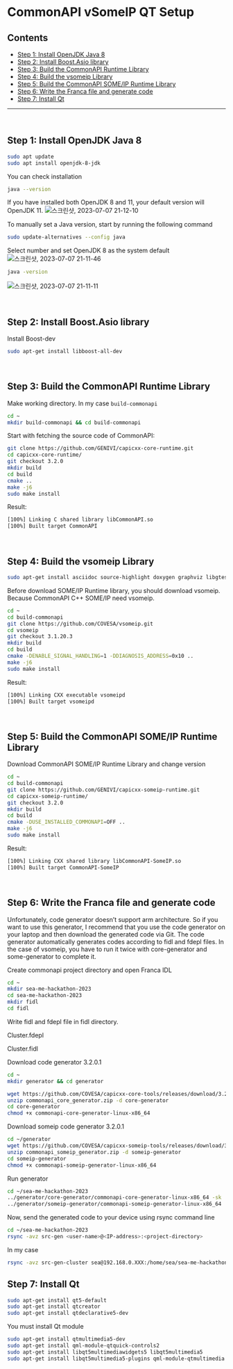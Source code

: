 # CommonAPI vSomeIP QT Setup 

## Contents
- [Step 1: Install OpenJDK Java 8](#step-1-install-openjdk-java-8)
- [Step 2: Install Boost.Asio library](#step-2-install-boostasio-library)
- [Step 3: Build the CommonAPI Runtime Library](#step-3-build-the-commonapi-runtime-library)
- [Step 4: Build the vsomeip Library](#step-4-build-the-vsomeip-library)
- [Step 5: Build the CommonAPI SOME/IP Runtime Library](#step-5-build-the-commonapi-someip-runtime-library)
- [Step 6: Write the Franca file and generate code](#step-6-Write-the-Franca-file-and-generate-code)
- [Step 7: Install Qt](#step-7-install-qt)
---
<br/>

## Step 1: Install OpenJDK Java 8
```bash
sudo apt update
sudo apt install openjdk-8-jdk
```

You can check installation

```bash
java --version
```

If you have installed both OpenJDK 8 and 11, your default version will OpenJDK 11.
![스크린샷, 2023-07-07 21-12-10](https://github.com/AveesLab/sea-me-hackathon-2023/assets/96398568/82db3734-5118-43cd-a31d-73ef9796c786)

To manually set a Java version, start by running the following command

```bash
sudo update-alternatives --config java
```

Select number and set OpenJDK 8 as the system default
![스크린샷, 2023-07-07 21-11-46](https://github.com/AveesLab/sea-me-hackathon-2023/assets/96398568/17fe2b05-43fd-4877-a5dc-8143cdaac17d)
```bash
java -version
```
![스크린샷, 2023-07-07 21-11-11](https://github.com/AveesLab/sea-me-hackathon-2023/assets/96398568/ddce9df6-0907-4aa8-bb33-914214bebbba)


<br/>

## Step 2: Install Boost.Asio library
Install Boost-dev
```bash
sudo apt-get install libboost-all-dev
```

<br/>

## Step 3: Build the CommonAPI Runtime Library

Make working directory. In my case `build-commonapi`

```bash
cd ~
mkdir build-commonapi && cd build-commonapi
```

Start with fetching the source code of CommonAPI:

```bash
git clone https://github.com/GENIVI/capicxx-core-runtime.git
cd capicxx-core-runtime/
git checkout 3.2.0
mkdir build
cd build
cmake ..
make -j6
sudo make install
```

Result:

```bash
[100%] Linking C shared library libCommonAPI.so
[100%] Built target CommonAPI
```

<br/>

## Step 4: Build the vsomeip Library


```bash
sudo apt-get install asciidoc source-highlight doxygen graphviz libgtest-dev
```
Before download SOME/IP Runtime library, you should download vsomeip. Because CommonAPI C++ SOME/IP need vsomeip.

```bash
cd ~
cd build-commonapi
git clone https://github.com/COVESA/vsomeip.git
cd vsomeip
git checkout 3.1.20.3
mkdir build
cd build
cmake -DENABLE_SIGNAL_HANDLING=1 -DDIAGNOSIS_ADDRESS=0x10 ..
make -j6
sudo make install
```


Result:

```bash
[100%] Linking CXX executable vsomeipd
[100%] Built target vsomeipd
```

<br/>

## Step 5: Build the CommonAPI SOME/IP Runtime Library

Download CommonAPI SOME/IP Runtime Library and change version

```bash
cd ~
cd build-commonapi
git clone https://github.com/GENIVI/capicxx-someip-runtime.git
cd capicxx-someip-runtime/
git checkout 3.2.0
mkdir build
cd build
cmake -DUSE_INSTALLED_COMMONAPI=OFF ..
make -j6
sudo make install
```

Result:

```bash
[100%] Linking CXX shared library libCommonAPI-SomeIP.so
[100%] Built target CommonAPI-SomeIP
```

<br/>

## Step 6: Write the Franca file and generate code

Unfortunately, code generator doesn’t support arm architecture. So if you want to use this generator, I recommend that you use the code generator on your laptop and then download the generated code via Git. The code generator automatically generates codes according to fidl and fdepl files. In the case of vsomeip, you have to run it twice with core-generator and some-generator to complete it.

Create commonapi project directory and open Franca IDL
```bash
cd ~
mkdir sea-me-hackathon-2023
cd sea-me-hackathon-2023
mkdir fidl
cd fidl
```
Write fidl and fdepl file in fidl directory.

Cluster.fdepl

Cluster.fidl

Download code generator 3.2.0.1
```bash
cd ~
mkdir generator && cd generator
```
```bash
wget https://github.com/COVESA/capicxx-core-tools/releases/download/3.2.0.1/commonapi_core_generator.zip
unzip commonapi_core_generator.zip -d core-generator
cd core-generator
chmod +x commonapi-core-generator-linux-x86_64
```
Download someip code generator 3.2.0.1
```bash
cd ~/generator
wget https://github.com/COVESA/capicxx-someip-tools/releases/download/3.2.0.1/commonapi_someip_generator.zip
unzip commonapi_someip_generator.zip -d someip-generator
cd someip-generator
chmod +x commonapi-someip-generator-linux-x86_64
```
Run generator
```bash
cd ~/sea-me-hackathon-2023
../generator/core-generator/commonapi-core-generator-linux-x86_64 -sk ./fidl/Cluster.fidl -d ./src-gen-cluster
../generator/someip-generator/commonapi-someip-generator-linux-x86_64 ./fidl/Cluster.fdepl -d ./src-gen-cluster
```
Now, send the generated code to your device using rsync command line
```bash
cd ~/sea-me-hackathon-2023
rsync -avz src-gen <user-name>@<IP-address>:<project-directory>
```
In my case
```bash
rsync -avz src-gen-cluster sea@192.168.0.XXX:/home/sea/sea-me-hackathon-2023
```

## Step 7: Install Qt


```bash
sudo apt-get install qt5-default
sudo apt-get install qtcreator
sudo apt-get install qtdeclarative5-dev
```

You must install Qt module
```bash
sudo apt-get install qtmultimedia5-dev
sudo apt-get install qml-module-qtquick-controls2
sudo apt-get install libqt5multimediawidgets5 libqt5multimedia5
sudo apt-get install libqt5multimedia5-plugins qml-module-qtmultimedia

```
